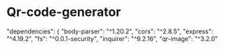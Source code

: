 # Qr-code-generator



  "dependencies": {
    "body-parser": "^1.20.2",
    "cors": "^2.8.5",
    "express": "^4.19.2",
    "fs": "^0.0.1-security",
    "inquirer": "^9.2.16",
    "qr-image": "^3.2.0"
